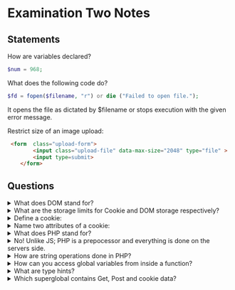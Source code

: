 # Examination Two Notes

## Statements
How are variables declared?
<br>

```php
$num = 968;
```

What does the following code do?

```php
$fd = fopen($filename, "r") or die ("Failed to open file.");
```

It opens the file as dictated by $filename or stops execution with the given error message.

Restrict size of an image upload:
```html
 <form  class="upload-form">
        <input class="upload-file" data-max-size="2048" type="file" >
        <input type=submit>
    </form>
```

## Questions

<details>
<summary>
What does DOM stand for?
</summary>

Document Object Model

</details>

<details>
<summary>
What are the storage limits for Cookie and DOM storage respectively?
</summary>

- Cookie: 4Kb
- DOM: 50MB

</details>

<details>
<summary>
Define a cookie:
</summary>

A cookie is stored on a user's computer as to remember information about the user.
They can be used for persistent logins or maybe caching user preferences.

</details>

<details>
<summary>
Name two attributes of a cookie:
</summary>

- Secure
- HTTPOnly

</details>

<details>
<summary>
What does PHP stand for?
</summary>
Hypertext Preprocessor
</details>

<details>
Can users view PHP code from the browser?
<summary>
No! Unlike JS; PHP is a prepocessor and everything is done on the servers side.
</summary>
</details>

<details>
<summary>
How are string operations done in PHP?
</summary>

- `strcmp` Compares two strings.
- `strstr` Finds a substring within another string.
- `strlen` Returns the length of a string.
- `strcpy` Copies one string into another one.

</details>

<details>
<summary>
How can you access global variables from inside a function?
</summary>

Use the superglobal ```$GLOBALS``` or the keyword global.

</details>

<details>
<summary>
What are type hints?
</summary>

Type hints are keywords for specifying types of arguments inside a function prototype.

</details>

<details>
<summary> Which superglobal contains Get, Post and cookie data?</summary>

```php
$_REQUEST
```
</details>
